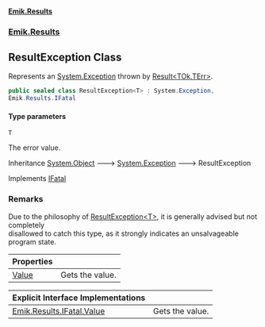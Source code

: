 #### [Emik.Results](index.md 'index')
### [Emik.Results](Emik.Results.md 'Emik.Results')

## ResultException<T> Class

Represents an [System.Exception](https://docs.microsoft.com/en-us/dotnet/api/System.Exception 'System.Exception') thrown by [Result&lt;TOk,TErr&gt;](Result_TOk,TErr_.md 'Emik.Results.Result<TOk,TErr>').

```csharp
public sealed class ResultException<T> : System.Exception,
Emik.Results.IFatal
```
#### Type parameters

<a name='Emik.Results.ResultException_T_.T'></a>

`T`

The error value.

Inheritance [System.Object](https://docs.microsoft.com/en-us/dotnet/api/System.Object 'System.Object') &#129106; [System.Exception](https://docs.microsoft.com/en-us/dotnet/api/System.Exception 'System.Exception') &#129106; ResultException<T>

Implements [IFatal](IFatal.md 'Emik.Results.IFatal')

### Remarks
  
Due to the philosophy of [ResultException&lt;T&gt;](ResultException_T_.md 'Emik.Results.ResultException<T>'), it is generally advised but not completely  
disallowed to catch this type, as it strongly indicates an unsalvageable program state.

| Properties | |
| :--- | :--- |
| [Value](ResultException_T_.Value().md 'Emik.Results.ResultException<T>.Value') | Gets the value. |

| Explicit Interface Implementations | |
| :--- | :--- |
| [Emik.Results.IFatal.Value](ResultException_T_.Emik.Results.IFatal.Value().md 'Emik.Results.ResultException<T>.Emik.Results.IFatal.Value') | Gets the value. |
